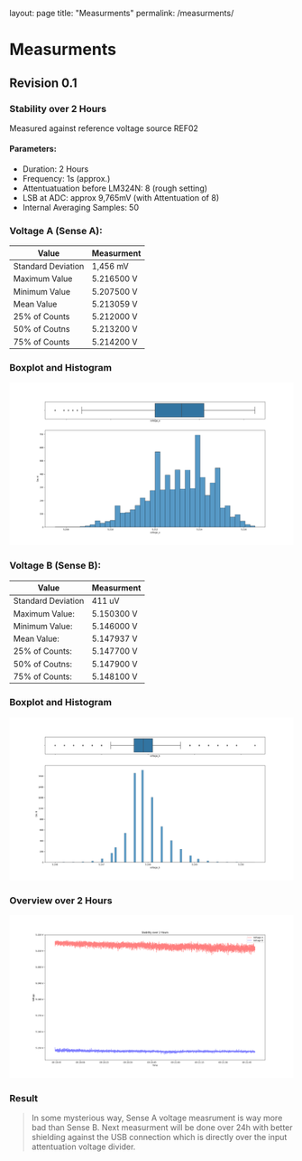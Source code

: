 layout: page
title: "Measurments"
permalink: /measurments/

# Measurments
## Revision 0.1
### Stability over 2 Hours
Measured against reference voltage source REF02

#### Parameters:
- Duration: 2 Hours
- Frequency: 1s (approx.)
- Attentuatuation before LM324N: 8 (rough setting)
- LSB at ADC: approx 9,765mV (with Attentuation of 8)
- Internal Averaging Samples: 50

### Voltage A (Sense A):
| Value | Measurment |
| ------------------| ---------- |
|Standard Deviation| 1,456 mV    |
|Maximum Value|      5.216500 V  |
|Minimum Value|      5.207500 V  |
|Mean Value|         5.213059 V  |
|25% of Counts|      5.212000 V  |
|50% of Coutns|      5.213200 V  |
|75% of Counts|      5.214200 V  |

### Boxplot and Histogram
![Voltage_A_BBOxplot](/measurements/revision_0.1/histogram_boxplot_2hours_voltage_a.png)

### Voltage B (Sense B):
| Value | Measurment |
| ------------------| ----------  |
|Standard Deviation| 411 uV       |
|Maximum Value:    |  5.150300 V  |
|Minimum Value:    |  5.146000 V  |
|Mean Value:       |  5.147937 V  |
|25% of Counts:    |  5.147700 V  |
|50% of Coutns:    |  5.147900 V  |
|75% of Counts:    |  5.148100 V  |

### Boxplot and Histogram
<img src="https://github.com/neuschs/constant_current_source/blob/a88873cc67e3661d0b1c5b813ab2be71ae3ae689/measurements/revision_0.1/histogram_boxplot_2hours_voltage_b.png" alt="hi" class="inline"/>

### Overview over 2 Hours
<img src="../measurements/revision_0.1/stability_over_2hours.png" alt="hi" class="inline"/>

### Result
> In some mysterious way, Sense A voltage measrument is way more bad than Sense B. Next measurment will be done over 24h with better shielding against the USB connection which is directly over the input attentuation voltage divider.

